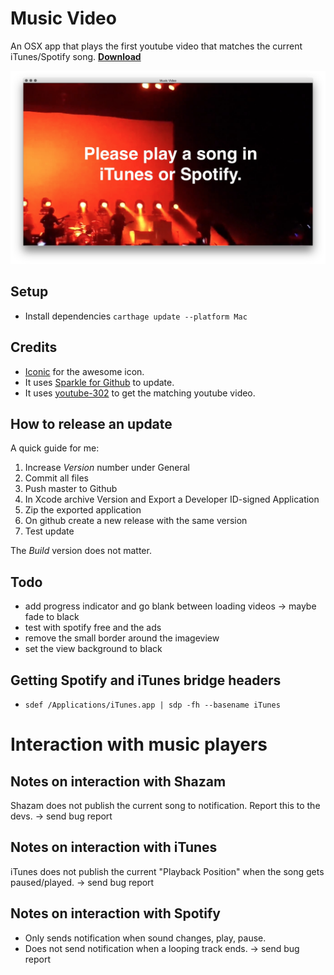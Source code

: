 # Music Video
An OSX app that plays the first youtube video that matches the current iTunes/Spotify song. [**Download**](https://github.com/yene/Spotify-Video/releases/download/1.3/Music.Video.app.zip)

![screenshot](screenshot.png)

## Setup
* Install dependencies `carthage update --platform Mac`

## Credits
* [Iconic](https://useiconic.com/) for the awesome icon.
* It uses [Sparkle for Github](https://github.com/yene/Sparkle-for-Github) to update.
* It uses [youtube-302](https://github.com/yene/youtube-302) to get the matching youtube video.

## How to release an update
A quick guide for me:

1. Increase *Version* number under General
2. Commit all files
3. Push master to Github
4. In Xcode archive Version and Export a Developer ID-signed Application
5. Zip the exported application
6. On github create a new release with the same version
7. Test update

The *Build* version does not matter.

## Todo
* add progress indicator and go blank between loading videos -> maybe fade to black
* test with spotify free and the ads
* remove the small border around the imageview
* set the view background to black

## Getting Spotify and iTunes bridge headers
* `sdef /Applications/iTunes.app | sdp -fh --basename iTunes`

# Interaction with music players

## Notes on interaction with Shazam
Shazam does not publish the current song to notification. Report this to the devs. -> send bug report

## Notes on interaction with iTunes
iTunes does not publish the current "Playback Position" when the song gets paused/played. -> send bug report

## Notes on interaction with Spotify
* Only sends notification when sound changes, play, pause.
* Does not send notification when a looping track ends. -> send bug report
